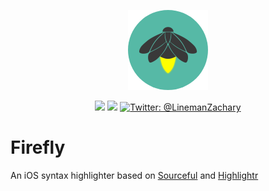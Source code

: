 <p align="center">
    <img src="/Icon.png" alt="Firefly logo" width="128" maxHeight=“128" />
</p>

<p align="center">
    <img src="https://img.shields.io/badge/iOS-13.0+-blue.svg" />
    <img src="https://img.shields.io/badge/Swift-5.0-orange.svg" />
    <a href="https://twitter.com/LinemanZachary">
        <img src="https://img.shields.io/badge/Contact-@LinemanZachary-lightgrey.svg?style=flat" alt="Twitter: @LinemanZachary" />
    </a>
</p>

# Firefly
An iOS syntax highlighter based on [Sourceful](https://github.com/twostraws/Sourceful) and [Highlightr](https://github.com/raspu/Highlightr)

##
